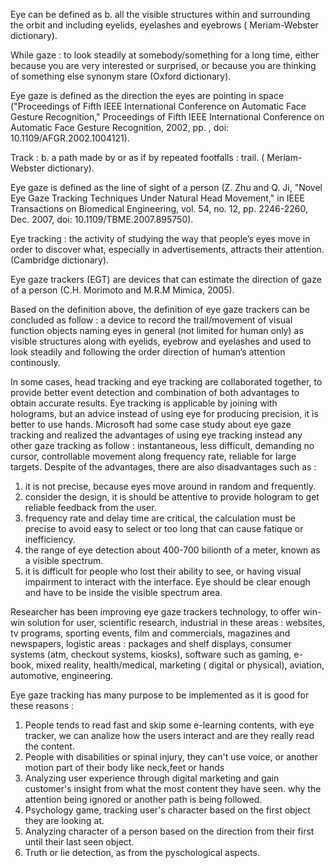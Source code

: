 Eye can be defined as b. all the visible structures within and surrounding the orbit and including eyelids, eyelashes and eyebrows ( Meriam-Webster dictionary).

While gaze : to look steadily at somebody/something for a long time, either because you are very interested or surprised, or because you are thinking of something else synonym stare (Oxford dictionary).

Eye  gaze is defined as the direction the eyes are pointing in space ("Proceedings of Fifth IEEE International Conference on Automatic Face Gesture Recognition," Proceedings of Fifth IEEE International Conference on Automatic Face Gesture Recognition, 2002, pp. , doi: 10.1109/AFGR.2002.1004121).

Track : b. a path made by or as if by repeated footfalls : trail. ( Meriam-Webster dictionary).

Eye gaze is defined as the line of sight of a person (Z. Zhu and Q. Ji, "Novel Eye Gaze Tracking Techniques Under Natural Head Movement," in IEEE Transactions on Biomedical Engineering, vol. 54, no. 12, pp. 2246-2260, Dec. 2007, doi: 10.1109/TBME.2007.895750).

Eye tracking : the activity of studying the way that people’s eyes move in order to discover what, especially in advertisements, attracts their attention. (Cambridge dictionary).

Eye gaze trackers (EGT) are devices that can estimate the direction of gaze of a person (C.H. Morimoto and M.R.M Mimica, 2005).

Based on the definition above, the definition of eye gaze trackers can be concluded as follow : a  device to record the trail/movement of visual function objects naming eyes in general (not limited for human only) as visible structures along with eyelids, eyebrow and eyelashes and used to look steadily and following the order direction of human’s attention continously.

In some cases, head tracking and eye tracking are collaborated together, to provide better event detection and combination of both advantages to obtain accurate results. Eye tracking is applicable by joining with holograms, but an advice instead of using eye for producing precision, it is better to use hands.
	Microsoft had some case study about eye gaze tracking and realized the advantages of using eye tracking instead any other gaze tracking as follow : instantaneous, less difficult, demanding no cursor, controllable movement along frequency rate, reliable for large targets.
Despite of the advantages, there are also disadvantages such as : 
1. it is not precise, because eyes move around in random and frequently.
2. consider the design, it is should be attentive to provide hologram to get reliable feedback from the user.
3. frequency rate and delay time are critical, the calculation must be precise to avoid easy to select or too long that can cause fatique or 
inefficiency.
4. the range of eye detection about 400-700 bilionth of a meter, known as a visible spectrum.
5. it is difficult for people who lost their ability to see, or having visual impairment to interact with the interface. Eye should be clear enough and have to  be inside the visible spectrum area.

Researcher has been improving eye gaze trackers technology, to offer win-win solution for user, scientific research, industrial in these areas :  websites, tv programs, sporting events, film and commercials, magazines and newspapers, logistic areas : packages and shelf displays, consumer systems (atm, checkout systems, kiosks), software such as gaming, e-book, mixed reality, health/medical, marketing ( digital or physical), aviation, automotive, engineering.

Eye gaze tracking has many purpose to be implemented as it is good for these reasons :
1. People tends to read fast and skip some e-learning contents, with eye tracker, we can analize how the users interact and are they really read the content.
2. People with disabilities or spinal injury, they can't use voice, or another motion part of their body like neck,feet or hands
3. Analyzing user experience through digital marketing and gain customer's insight from what the most content they have seen. why the attention being ignored or another path is being followed.
4. Psychology game, tracking user's character based on the first object they are looking at.
5. Analyzing character of a person based on the direction from their first until their last seen object.
6. Truth or lie detection, as from the pyschological aspects.
